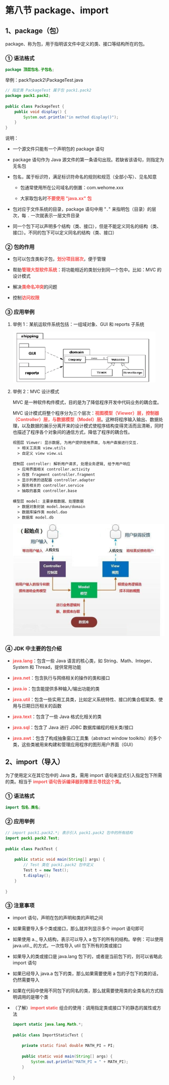 # 第八节 package、import

## 1、package（包）

package、称为包，用于指明该文件中定义的类、接口等结构所在的包。

### ① 语法格式

```java
package 顶层包名.子包名;
```

<div class="br"></div>

举例：pack1\pack2\PackageTest.java

```java
// 指定类 PackageTest 属于包 pack1.pack2
package pack1.pack2;

public class PackageTest {
    public void display() {
        System.out.println("in method display()");
    }
}
```

<div class="br"></div>

说明：

- 一个源文件只能有一个声明包的 package 语句

- package 语句作为 Java 源文件的第一条语句出现。若缺省该语句，则指定为无名包

- 包名，属于标识符，满足标识符命名的规则和规范（全部小写）、见名知意

  - 包通常使用所在公司域名的倒置：com.wehome.xxx

  - 大家取包名时<strong style="color: #f3514f;">不要使用 "java.xx" 包</strong>

- 包对应于文件系统的目录，package 语句中用 "`.`" 来指明包（目录）的层次，每 `.` 一次就表示一层文件目录

- 同一个包下可以声明多个结构（类、接口），但是不能定义同名的结构（类、接口）。不同的包下可以定义同名的结构（类、接口）

### ② 包的作用

- 包可以包含类和子包，<strong style="color: #f3514f;">划分项目层次</strong>，便于管理

- 帮助<strong style="color: #f3514f;">管理大型软件系统</strong>：将功能相近的类划分到同一个包中。比如：MVC 的设计模式

- 解决<strong style="color: #f3514f;">类命名冲突</strong>的问题

- 控制<strong style="color: #f3514f;">访问权限</strong>

### ③ 应用举例

1.  举例 1：某航运软件系统包括：一组域对象、GUI 和 reports 子系统

    ![](https://raw.githubusercontent.com/wehome-h/typora-images-repository/main/images/20240426092345.png)

<div class="br"></div>

2.  举例 2：MVC 设计模式

    MVC 是一种软件构件模式，目的是为了降低程序开发中代码业务的耦合度。

    MVC 设计模式将整个程序分为三个层次：<strong style="color: #f3514f;">视图模型（Viewer）层，控制器（Controller）层，与数据模型（Model）层</strong>。这种将程序输入输出、数据处理，以及数据的展示分离开来的设计模式使程序结构变得灵活而且清晰，同时也描述了程序各个对象间的通信方式，降低了程序的耦合性。

    ```
    视图层 Viewer: 显示数据, 为用户提供使用界面, 与用户直接进行交互.
      > 相关工具类 view.utils
      > 自定义 view view.ui

    控制层 controller: 解析用户请求, 处理业务逻辑, 给予用户响应
      > 应用界面相关 controller.activity
      > 存放 fragment controller.fragment
      > 显示列表的适配器 controller.adapter
      > 服务相关的 controller.service
      > 抽取的基类 controller.base

    模型层 model: 主要承载数据、处理数据
      > 数据对象封装 model.bean/domain
      > 数据库操作类 model.dao
      > 数据库 model.db
    ```

    ![](https://raw.githubusercontent.com/wehome-h/typora-images-repository/main/images/20240426092918.png)

### ④ JDK 中主要的包介绍

- <strong style="color: #f3514f;">java.lang</strong>：包含一些 Java 语言的核心类，如 String、Math、Integer、System 和 Thread，提供常用功能

- <strong style="color: #f3514f;">java.net</strong>：包含执行与网络相关的操作的类和接口

- <strong style="color: #f3514f;">java.io</strong>：包含能提供多种输入/输出功能的类

- <strong style="color: #f3514f;">java.util</strong>：包含一些实用工具类，比如定义系统特性、接口的集合框架类、使用与日期日历相关的函数

- <strong style="color: #f3514f;">java.text</strong>：包含了一些 Java 格式化相关的类

- <strong style="color: #f3514f;">java.sql</strong>：包含了 Java 进行 JDBC 数据库编程的相关类/接口

- <strong style="color: #f3514f;">java.awt</strong>：包含了构成抽象窗口工具集（abstract window toolkits）的多个类，这些类被用来构建和管理应用程序的图形用户界面（GUI）

## 2、import（导入）

为了使用定义在其它包中的 Java 类，需用 import 语句来显式引入指定包下所需的类。相当于 <strong style="color: #f3514f;">import 语句告诉编译器到哪里去寻找这个类</strong>。

### ① 语法格式

```java
import 包名.类名;
```

### ② 应用举例

```java
// import pack1.pack2.*; 表示引入 pack1.pack2 包中的所有结构
import pack1.pack2.Test;

public class PackTest {

    public static void main(String[] args) {
        // Test 类在 pack1.pack2 包中定义
        Test t = new Test();
        t.display();
    }

}
```

### ③ 注意事项

- import 语句，声明在包的声明和类的声明之间

- 如果需要导入多个类或接口，那么就并列显示多个 import 语句即可

- 如果使用 a._ 导入结构，表示可以导入 a 包下的所有的结构。举例：可以使用 java.util._ 的方式，一次性导入 util 包下所有的类或接口

- 如果导入的类或接口是 java.lang 包下的，或者是当前包下的，则可以省略此 import 语句

- 如果已经导入 java.a 包下的类，那么如果需要使用 a 包的子包下的类的话，仍然需要导入

- 如果在代码中使用不同包下的同名的类，那么就需要使用类的全类名的方式指明调用的是哪个类

- （了解）<strong style="color: #f3514f;">import static</strong> 组合的使用：调用指定类或接口下的静态的属性或方法

  ```java
  import static java.lang.Math.*;

  public class ImportStaticTest {

      private static final double MATH_PI = PI;

      public static void main(String[] args) {
          System.out.println("MATH_PI = " + MATH_PI);
      }

  }
  ```
